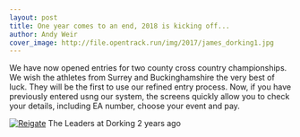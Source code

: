 ```yaml
---
layout: post
title: One year comes to an end, 2018 is kicking off...
author: Andy Weir
cover_image: http://file.opentrack.run/img/2017/james_dorking1.jpg
---
```


We have now opened entries for two county cross country championships. We wish the athletes from Surrey and Buckinghamshire 
the very best of luck.
They will be the first to use our refined entry process. Now, if you have previously entered usng our system,
the screens quickly allow you to check your details, including EA number, choose your event and pay.

[![Reigate](http://file.opentrack.run/img/2017/james_dorking1.jpg)](http://file.opentrack.run/img/2017/james_dorking1.jpg)
The Leaders at Dorking 2 years ago

